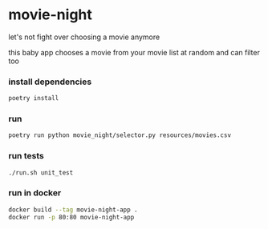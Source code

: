 # movie-night
let's not fight over choosing a movie anymore

this baby app chooses a movie from your movie list at random and can filter too

### install dependencies
```bash
poetry install
```

### run
```bash
poetry run python movie_night/selector.py resources/movies.csv
```

### run tests
```bash
./run.sh unit_test
```

### run in docker
```bash
docker build --tag movie-night-app .
docker run -p 80:80 movie-night-app
```
